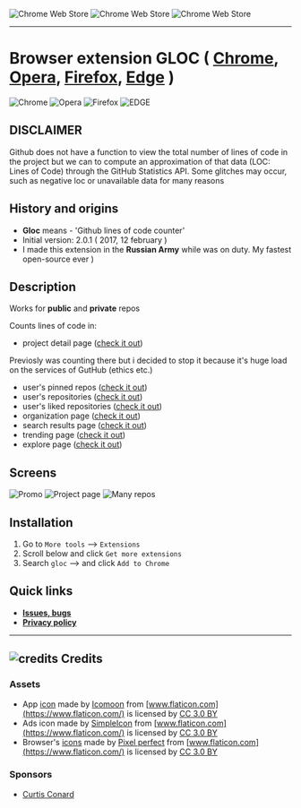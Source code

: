 ![Chrome Web Store](https://img.shields.io/chrome-web-store/d/kaodcnpebhdbpaeeemkiobcokcnegdki.svg?style=flat-square)
![Chrome Web Store](https://img.shields.io/chrome-web-store/v/kaodcnpebhdbpaeeemkiobcokcnegdki.svg?style=flat-square)
![Chrome Web Store](https://img.shields.io/chrome-web-store/rating-count/kaodcnpebhdbpaeeemkiobcokcnegdki.svg?style=flat-square)
___

# Browser extension GLOC ( [Chrome](https://chrome.google.com/webstore/detail/gloc-github-counter-lines/kaodcnpebhdbpaeeemkiobcokcnegdki?utm_source=chrome-ntp-icon), [Opera](https://addons.opera.com/en/extensions/details/github-gloc/), [Firefox](https://addons.mozilla.org/en-US/firefox/addon/gloc/), [Edge](https://microsoftedge.microsoft.com/addons/detail/github-gloc/kajgeahhljoinicmpkogimkcpecnnihh?hl=en-GB) )
![Chrome](screens/browsers/chrome.png)
![Opera](screens/browsers/opera.png)
![Firefox](screens/browsers/firefox.png)
![EDGE](screens/browsers/edge.png)

## DISCLAIMER
Github does not have a function to view the total number of lines of code in the project but we can to compute an approximation of that data (LOC: Lines of Code) through the GitHub Statistics API. Some glitches may occur, such as negative loc or unavailable data for many reasons

## History and origins
- **Gloc** means - 'Github lines of code counter'
- Initial version: 2.0.1 ( 2017, 12 february )
- I made this extension in the **Russian Army** while was on duty. My fastest open-source ever )

## Description
Works for **public** and **private** repos

Counts lines of code in:
- project detail page ([check it out](https://github.com/torvalds/linux))

Previosly was counting there but i decided to stop it because it's huge load on the services of GutHub (ethics etc.)
- user's pinned repos ([check it out](https://github.com/torvalds))
- user's repositories ([check it out](https://github.com/torvalds?tab=repositories))
- user's liked repositories ([check it out](https://github.com/torvalds?tab=stars))
- organization page ([check it out](https://github.com/facebook))
- search results page ([check it out](https://github.com/search?q=react))
- trending page ([check it out](https://github.com/trending))
- explore page ([check it out](https://github.com/explore))

## Screens
![Promo](screens/ads_spoiler.jpg)
![Project page](screens/single_repo.jpg)
![Many repos](screens/many_repos.jpg)


## Installation
1. Go to `More tools` --> `Extensions`
2. Scroll below and click `Get more extensions`
3. Search `gloc` --> and click `Add to Chrome`


## **Quick links**
* **[Issues, bugs](https://github.com/kas-elvirov/gloc/issues)**
* **[Privacy policy](PRIVACY.md)**

___

## ![credits](screens/heart.png)  **Credits**
### Assets
* App [icon](https://www.flaticon.com/free-icon/github_23586#term=github&page=1&position=15) made by [Icomoon](https://www.flaticon.com/authors/icomoon) from [www.flaticon.com](https://www.flaticon.com/) is licensed by [CC 3.0 BY](http://creativecommons.org/licenses/by/3.0)
* Ads icon made by [SimpleIcon](https://www.flaticon.com/authors/simpleicon) from [www.flaticon.com](https://www.flaticon.com/) is licensed by [CC 3.0 BY](http://creativecommons.org/licenses/by/3.0)
* Browser's [icons](https://www.flaticon.com/packs/logo-502) made by [Pixel perfect](https://www.flaticon.com/authors/pixel-perfect) from [www.flaticon.com](https://www.flaticon.com/) is licensed by [CC 3.0 BY](http://creativecommons.org/licenses/by/3.0)

### Sponsors
- [Curtis Conard](https://github.com/cconard96)

